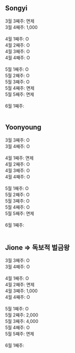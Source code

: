 ## Songyi
3월 3째주: 면제 <br/>
3월 4째주: 1,000<br/>
<br/>
4월 1째주: O <br/>
4월 2째주: O <br/>
4월 3째주: O <br/>
4월 4째주: O <br/>
<br/>
5월 1째주: O <br/>
5월 2째주: O <br/>
5월 3째주: O <br/>
5월 4째주: 면제 <br/>
5월 5째주: 면제 <br/>
<br/>
6월 1째주: <br/>
<br/>

## Yoonyoung
3월 3째주: O <br/>
3월 4째주: O <br/>
<br/>
4월 1째주: 면제 <br/>
4월 2째주: O <br/>
4월 3째주: O <br/>
4월 4째주: O <br/>
<br/>
5월 1째주: O <br/>
5월 2째주: O <br/>
5월 3째주: O <br/>
5월 4째주: O <br/>
5월 5째주: 면제 <br/>
<br/>
6월 1째주: <br/>
<br/>

## Jione => 독보적 벌금왕
3월 3째주: O <br/>
3월 4째주: O <br/>
<br/>
4월 1째주: O <br/>
4월 2째주: 면제 <br/>
4월 3째주: 1,000 <br/>
4월 4째주: O <br/>
<br/>
5월 1째주: O <br/>
5월 2째주: 2,000 <br/>
5월 3째주: 4,000 <br/>
5월 4째주: O <br/>
5월 5째주: 면제 <br/>
<br/>
6월 1째주: <br/>
<br/>
